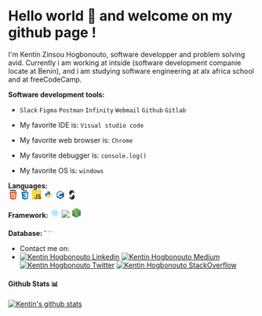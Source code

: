 # Hello world 👋 and welcome on my github page !

I'm Kentin Zinsou Hogbonouto, software developper and problem solving avid. Currently i am working at intside (software development companie locate at Benin), and i am studying software engineering at alx africa school and at freeCodeCamp.

**Software development tools:**
- `Slack` `Figma` `Postman` `Infinity` `Webmail` `Github` `Gitlab`

- My favorite IDE is: `Visual studio code`
- My favorite web browser is: `Chrome`
- My favorite debugger is: `console.log()`
- My favorite OS is: `windows`

**Languages:**  
<code><img height="20" src="https://raw.githubusercontent.com/github/explore/80688e429a7d4ef2fca1e82350fe8e3517d3494d/topics/html/html.png"></code>
<code><img height="20" src="https://raw.githubusercontent.com/github/explore/80688e429a7d4ef2fca1e82350fe8e3517d3494d/topics/css/css.png"></code>
<code><img height="20" src="https://raw.githubusercontent.com/github/explore/80688e429a7d4ef2fca1e82350fe8e3517d3494d/topics/javascript/javascript.png"></code>
<code><img height="20" src="https://raw.githubusercontent.com/github/explore/80688e429a7d4ef2fca1e82350fe8e3517d3494d/topics/python/python.png"></code>
<code><img height="20" src="https://raw.githubusercontent.com/github/explore/80688e429a7d4ef2fca1e82350fe8e3517d3494d/topics/c/c.png"></code>
<code><img height="20" src="https://raw.githubusercontent.com/github/explore/80688e429a7d4ef2fca1e82350fe8e3517d3494d/topics/solidity/solidity.png"></code>

**Framework:**
<code><img height="20" src="https://raw.githubusercontent.com/github/explore/80688e429a7d4ef2fca1e82350fe8e3517d3494d/topics/react/react.png"></code>
<code><img height="20" src="https://raw.githubusercontent.com/github/explore/80688e429a7d4ef2fca1e82350fe8e3517d3494d/topics/next/next.png"></code>
<code><img height="20" src="https://raw.githubusercontent.com/github/explore/80688e429a7d4ef2fca1e82350fe8e3517d3494d/topics/nodejs/nodejs.png"></code>

**Database:**
<code><img height="20" src="https://raw.githubusercontent.com/github/explore/80688e429a7d4ef2fca1e82350fe8e3517d3494d/topics/mongodb/mongodb.png"></code>

- Contact me on:
- [![Kentin Hogbonouto Linkedin](https://img.shields.io/badge/LinkedIn-0077B5?style=for-the-badge&logo=linkedin&logoColor=white)](https://www.linkedin.com/in/zinsou-kentin-hogbonouto-238819198/)
[![Kentin Hogbonouto Medium](https://img.shields.io/badge/Medium-000000?style=for-the-badge&logo=medium&logoColor=white)](https://medium.com/@kentinhogbonouto1)
[![Kentin Hogbonouto Twitter](https://img.shields.io/badge/Twitter-1DA1F2?style=for-the-badge&logo=twitter&logoColor=white)](https://twitter.com/KentinZinsou)
[![Kentin Hogbonouto StackOverflow](https://img.shields.io/badge/StackOverflow-F48024?style=for-the-badge&logo=stackoverflow&logoColor=white)](https://stackoverflow.com/users/15492572/kentinhogbonouto)

#### Github Stats 📊
[![Kentin's github stats](https://github-readme-stats.vercel.app/api?username=kentinHogbonouto)](https://github.com/anuraghazra/github-readme-stats)
